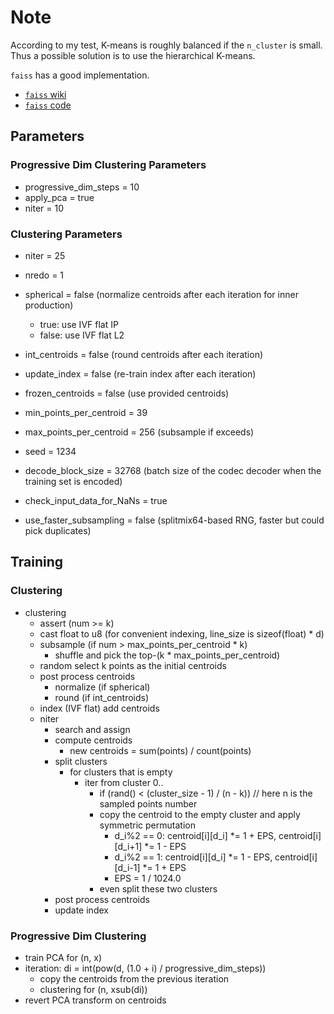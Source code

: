 # Note

According to my test, K-means is roughly balanced if the `n_cluster` is small. Thus a possible solution is to use the hierarchical K-means.

`faiss` has a good implementation.

- [`faiss` wiki](https://github.com/facebookresearch/faiss/wiki/How-to-make-Faiss-run-faster#k-means-clustering)
- [`faiss` code](https://github.com/facebookresearch/faiss/blob/2e6551ffa3f6fbdb1ba814c2c531fb399b00d4e3/faiss/python/extra_wrappers.py#L443)

## Parameters

### Progressive Dim Clustering Parameters

- progressive_dim_steps = 10
- apply_pca = true
- niter = 10

### Clustering Parameters

- niter = 25
- nredo = 1

- spherical = false (normalize centroids after each iteration for inner production)
  - true: use IVF flat IP
  - false: use IVF flat L2
- int_centroids = false (round centroids after each iteration)
- update_index = false (re-train index after each iteration)

- frozen_centroids = false (use provided centroids)
- min_points_per_centroid = 39
- max_points_per_centroid = 256 (subsample if exceeds)
- seed = 1234

- decode_block_size = 32768 (batch size of the codec decoder when the training set is encoded)

- check_input_data_for_NaNs = true
- use_faster_subsampling = false (splitmix64-based RNG, faster but could pick duplicates)

## Training

### Clustering

- clustering
  - assert (num >= k)
  - cast float to u8 (for convenient indexing, line_size is sizeof(float) * d)
  - subsample (if num > max_points_per_centroid * k)
    - shuffle and pick the top-(k * max_points_per_centroid)
  - random select k points as the initial centroids
  - post process centroids
    - normalize (if spherical)
    - round (if int_centroids)
  - index (IVF flat) add centroids
  - niter
    - search and assign
    - compute centroids
      - new centroids = sum(points) / count(points)
    - split clusters
      - for clusters that is empty
        - iter from cluster 0..
          - if (rand() < (cluster_size - 1) / (n - k))  // here n is the sampled points number
          - copy the centroid to the empty cluster and apply symmetric permutation
            - d_i%2 == 0: centroid[i][d_i] *= 1 + EPS, centroid[i][d_i+1] *= 1 - EPS
            - d_i%2 == 1: centroid[i][d_i] *= 1 - EPS, centroid[i][d_i-1] *= 1 + EPS
            - EPS = 1 / 1024.0
          - even split these two clusters
    - post process centroids
    - update index

### Progressive Dim Clustering

- train PCA for (n, x)
- iteration: di = int(pow(d, (1.0 + i) / progressive_dim_steps))
  - copy the centroids from the previous iteration
  - clustering for (n, xsub(di))
- revert PCA transform on centroids
